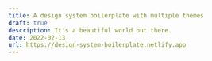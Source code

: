 ```yaml
---
title: A design system boilerplate with multiple themes
draft: true
description: It's a beautiful world out there.
date: 2022-02-13
url: https://design-system-boilerplate.netlify.app
---
```

